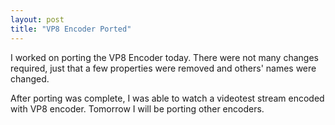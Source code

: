 ```yaml
---
layout: post
title: "VP8 Encoder Ported"
---
```


I worked on porting the VP8 Encoder today. There were not many changes required, just that a few properties were removed and others' names were changed.

After porting was complete, I was able to watch a videotest stream encoded with VP8 encoder. Tomorrow I will be porting other encoders.
